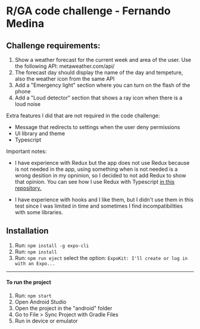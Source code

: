 # R/GA code challenge - Fernando Medina

## Challenge requirements:
1. Show a weather forecast for the current week and area of the user. Use the following API: metaweather.com/api/
2. The forecast day should display the name of the day and tempeture, also the weather icon from the same API
3. Add a "Emergency light" section where you can turn on the flash of the phone
4. Add a "Loud detector" section that shows a ray icon when there is a loud noise

Extra features I did that are not required in the code challenge:
* Message that redirects to settings when the user deny permissions
* UI library and theme
* Typescript

Important notes:
* I have experience with Redux but the app does not use Redux because is not needed in the app, using something when is not needed is a wrong desition in my opninion, so I decided to not add Redux to show that opinion. You can see how I use Redux with Typescript [in this repository.](https://github.com/fermmm/boilerplate-typescript-react-redux-webpack)

* I have experience with hooks and I like them, but I didn't use them in this test since I was limited in time and sometimes I find incompatibilities with some libraries.

## Installation

1. Run: `npm install -g expo-cli`
2. Run: `npm install`
3. Run: `npm run eject` select the option: `ExpoKit: I'll create or log in with an Expo...`

----

#### To run the project

1. Run: `npm start`
2. Open Android Studio
3. Open the project in the "android" folder
4. Go to File > Sync Project with Gradle Files
4. Run in device or emulator

